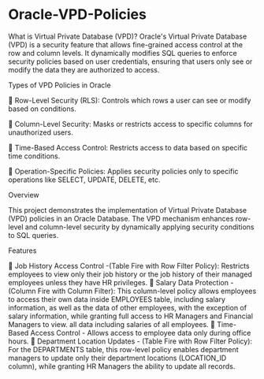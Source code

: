 # Oracle-VPD-Policies

What is Virtual Private Database (VPD)?
Oracle's Virtual Private Database (VPD) is a security feature that allows fine-grained access control at the row and column levels. It dynamically modifies SQL queries to enforce security policies based on user credentials, ensuring that users only see or modify the data they are authorized to access.

Types of VPD Policies in Oracle

🔹 Row-Level Security (RLS): Controls which rows a user can see or modify based on conditions.

🔹 Column-Level Security: Masks or restricts access to specific columns for unauthorized users.

🔹 Time-Based Access Control: Restricts access to data based on specific time conditions.

🔹 Operation-Specific Policies: Applies security policies only to specific operations like SELECT, UPDATE, DELETE, etc.

Overview

This project demonstrates the implementation of Virtual Private Database (VPD) policies in an Oracle Database. The VPD mechanism enhances row-level and column-level security by dynamically applying security conditions to SQL queries.

Features

🔹 Job History Access Control -(Table Fire with Row Filter Policy): Restricts employees to view only their job history or  the job history 
    of their managed employees unless they have HR privileges.
🔹 Salary Data Protection -(Column Fire with Column Filter): This column-level policy allows employees to access their own data inside 
   EMPLOYEES table, including salary information, as well as the data of other employees, with the exception of salary information, while 
   granting full access to HR Managers and Financial Managers to view.
  all data including salaries of all employees.
🔹 Time-Based Access Control - Allows access to employee data only during office hours.
🔹 Department Location Updates - (Table Fire with Row Filter Policy): For the DEPARTMENTS table, this row-level policy enables department managers to update only their department locations (LOCATION_ID column), while granting HR Managers the ability to update all records.  

